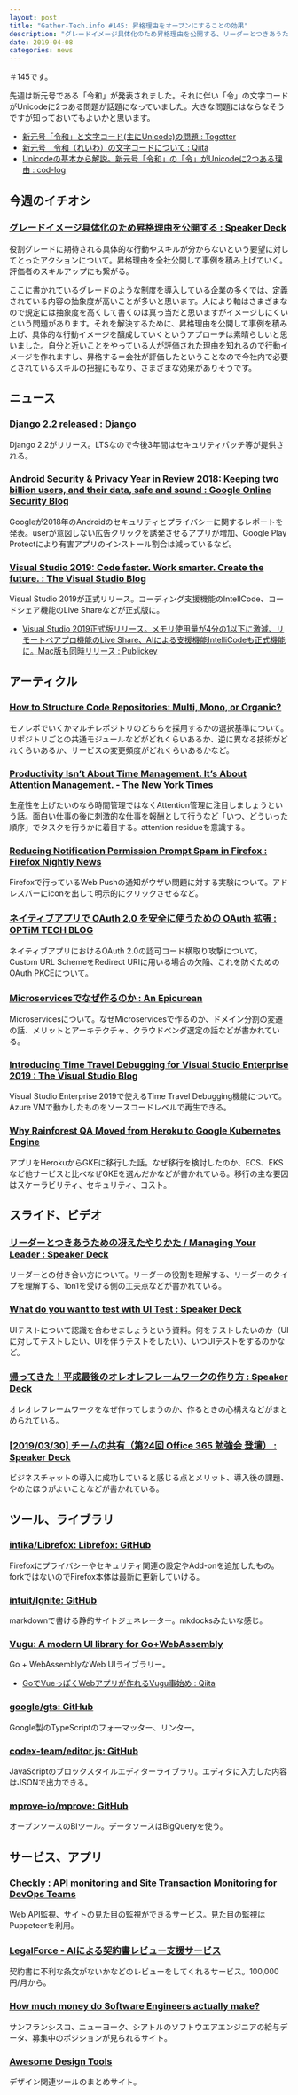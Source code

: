 ```yaml
---
layout: post
title: "Gather-Tech.info #145: 昇格理由をオープンにすることの効果"
description: "グレードイメージ具体化のため昇格理由を公開する、リーダーとつきあうための冴えたやりかた、How to Structure Code Repositories: Multi, Mono, or Organic? など"
date: 2019-04-08
categories: news
---
```


＃145です。

先週は新元号である「令和」が発表されました。それに伴い「令」の文字コードがUnicodeに2つある問題が話題になっていました。大きな問題にはならなそうですが知っておいてもよいかと思います。

- [新元号「令和」と文字コード(主にUnicode)の問題 : Togetter](https://togetter.com/li/1333809)
- [新元号　令和（れいわ）の文字コードについて : Qiita](https://qiita.com/tfukumori/items/959ed9c751734b73675f)
- [Unicodeの基本から解説。新元号「令和」の「令」がUnicodeに2つある理由 : cod-log](https://cod-sushi.com/unicode-rei/)

## 今週のイチオシ

### [グレードイメージ具体化のため昇格理由を公開する : Speaker Deck](https://speakerdeck.com/shibayu36/kuretoimesiju-ti-hua-falsetamesheng-ge-li-you-wogong-kai-suru)

役割グレードに期待される具体的な行動やスキルが分からないという要望に対してとったアクションについて。昇格理由を全社公開して事例を積み上げていく。評価者のスキルアップにも繋がる。

ここに書かれているグレードのような制度を導入している企業の多くでは、定義されている内容の抽象度が高いことが多いと思います。人により軸はさまざまなので規定には抽象度を高くして書くのは真っ当だと思いますがイメージしにくいという問題があります。それを解決するために、昇格理由を公開して事例を積み上げ、具体的な行動イメージを醸成していくというアプローチは素晴らしいと思いました。自分と近いことをやっている人が評価された理由を知れるので行動イメージを作れますし、昇格する＝会社が評価したということなので今社内で必要とされているスキルの把握にもなり、さまざまな効果がありそうです。

## ニュース

### [Django 2.2 released : Django](https://www.djangoproject.com/weblog/2019/apr/01/django-22-released/)

Django 2.2がリリース。LTSなので今後3年間はセキュリティパッチ等が提供される。

### [Android Security & Privacy Year in Review 2018: Keeping two billion users, and their data, safe and sound : Google Online Security Blog](https://security.googleblog.com/2019/03/android-security-privacy-year-in-review.html)

Googleが2018年のAndroidのセキュリティとプライバシーに関するレポートを発表。userが意図しない広告クリックを誘発させるアプリが増加、Google Play Protectにより有害アプリのインストール割合は減っているなど。

### [Visual Studio 2019: Code faster. Work smarter. Create the future. : The Visual Studio Blog](https://devblogs.microsoft.com/visualstudio/visual-studio-2019-code-faster-work-smarter-create-the-future/)

Visual Studio 2019が正式リリース。コーディング支援機能のIntellCode、コードシェア機能のLive Shareなどが正式版に。

- [Visual Studio 2019正式版リリース。メモリ使用量が4分の1以下に激減、リモートペアプロ機能のLive Share、AIによる支援機能IntelliCodeも正式機能に。Mac版も同時リリース : Publickey](https://www.publickey1.jp/blog/19/visual_studio_201941live_shareaiintellicodemac.html)

## アーティクル

### [How to Structure Code Repositories: Multi, Mono, or Organic?](https://medium.freecodecamp.org/how-to-structure-code-repositories-multi-mono-or-organic-eda67b397d38)

モノレポでいくかマルチレポジトリのどちらを採用するかの選択基準について。リポジトリごとの共通モジュールなどがどれくらいあるか、逆に異なる技術がどれくらいあるか、サービスの変更頻度がどれくらいあるかなど。

### [Productivity Isn’t About Time Management. It’s About Attention Management. - The New York Times](https://www.nytimes.com/2019/03/28/smarter-living/productivity-isnt-about-time-management-its-about-attention-management.html)

生産性を上げたいのなら時間管理ではなくAttention管理に注目しましょうという話。面白い仕事の後に刺激的な仕事を報酬として行うなど「いつ、どういった順序」でタスクを行うかに着目する。attention residueを意識する。

### [Reducing Notification Permission Prompt Spam in Firefox : Firefox Nightly News](https://blog.nightly.mozilla.org/2019/04/01/reducing-notification-permission-prompt-spam-in-firefox/)

Firefoxで行っているWeb Pushの通知がウザい問題に対する実験について。アドレスバーにiconを出して明示的にクリックさせるなど。

### [ネイティブアプリで OAuth 2.0 を安全に使うための OAuth 拡張 : OPTiM TECH BLOG](https://tech-blog.optim.co.jp/entry/2019/04/03/173000)

ネイティブアプリにおけるOAuth 2.0の認可コード横取り攻撃について。Custom URL SchemeをRedirect URIに用いる場合の欠陥、これを防ぐためのOAuth PKCEについて。

### [Microservicesでなぜ作るのか : An Epicurean](https://blog.song.mu/entry/why-microservices)

Microservicesについて。なぜMicroservicesで作るのか、ドメイン分割の変遷の話、メリットとアーキテクチャ、クラウドベンダ選定の話などが書かれている。

### [Introducing Time Travel Debugging for Visual Studio Enterprise 2019 : The Visual Studio Blog](https://devblogs.microsoft.com/visualstudio/introducing-time-travel-debugging-for-visual-studio-enterprise-2019/)

Visual Studio Enterprise 2019で使えるTime Travel Debugging機能について。Azure VMで動かしたものをソースコードレベルで再生できる。

### [Why Rainforest QA Moved from Heroku to Google Kubernetes Engine](https://www.rainforestqa.com/blog/2019-04-02-why-we-moved-from-heroku-to-google-kubernetes-engine/)

アプリをHerokuからGKEに移行した話。なぜ移行を検討したのか、ECS、EKSなど他サービスと比べなぜGKEを選んだかなどが書かれている。移行の主な要因はスケーラビリティ、セキュリティ、コスト。

## スライド、ビデオ

### [リーダーとつきあうための冴えたやりかた / Managing Your Leader : Speaker Deck](https://speakerdeck.com/kawasy/managing-your-leader)

リーダーとの付き合い方について。リーダーの役割を理解する、リーダーのタイプを理解する、1on1を受ける側の工夫点などが書かれている。

### [What do you want to test with UI Test : Speaker Deck](https://speakerdeck.com/tamaki/what-do-you-want-to-test-with-ui-test)

UIテストについて認識を合わせましょうという資料。何をテストしたいのか（UIに対してテストしたい、UIを伴うテストをしたい）、いつUIテストをするのかなど。

### [帰ってきた！平成最後のオレオレフレームワークの作り方 : Speaker Deck](https://speakerdeck.com/uzulla/gui-tutekita-ping-cheng-zui-hou-falseoreorehuremuwakufalsezuo-rifang)

オレオレフレームワークをなぜ作ってしまうのか、作るときの心構えなどがまとめられている。

### [[2019/03/30] チームの共有（第24回 Office 365 勉強会 登壇） : Speaker Deck](https://speakerdeck.com/taichinakamura/30-timufalsegong-you-di-24hui-office-365-mian-qiang-hui-deng-tan)

ビジネスチャットの導入に成功していると感じる点とメリット、導入後の課題、やめたほうがよいことなどが書かれている。

## ツール、ライブラリ

### [intika/Librefox: Librefox: GitHub](https://github.com/intika/Librefox)

Firefoxにプライバシーやセキュリティ関連の設定やAdd-onを追加したもの。forkではないのでFirefox本体は最新に更新していける。

### [intuit/Ignite: GitHub](https://github.com/intuit/Ignite)

markdownで書ける静的サイトジェネレーター。mkdocksみたいな感じ。

### [Vugu: A modern UI library for Go+WebAssembly](https://www.vugu.org/)

Go + WebAssemblyなWeb UIライブラリー。

- [GoでVueっぽくWebアプリが作れるVugu事始め : Qiita](https://qiita.com/goofmint/items/5ca362af3cbd34eeaf59)

### [google/gts: GitHub](https://github.com/google/gts)

Google製のTypeScriptのフォーマッター、リンター。

### [codex-team/editor.js: GitHub](https://github.com/codex-team/editor.js)

JavaScriptのブロックスタイルエディターライブラリ。エディタに入力した内容はJSONで出力できる。

### [mprove-io/mprove: GitHub](https://github.com/mprove-io/mprove)

オープンソースのBIツール。データソースはBigQueryを使う。

## サービス、アプリ

### [Checkly : API monitoring and Site Transaction Monitoring for DevOps Teams](https://checklyhq.com/)

Web API監視、サイトの見た目の監視ができるサービス。見た目の監視はPuppeteerを利用。

### [LegalForce - AIによる契約書レビュー支援サービス](https://legalforce-cloud.com/)

契約書に不利な条文がないかなどのレビューをしてくれるサービス。100,000 円/月から。

### [How much money do Software Engineers actually make?](https://triplebyte.com/software-engineer-salary)

サンフランシスコ、ニューヨーク、シアトルのソフトウエアエンジニアの給与データ、募集中のポジションが見られるサイト。

### [Awesome Design Tools](https://flawlessapp.io/designtools)

デザイン関連ツールのまとめサイト。
